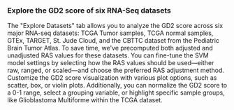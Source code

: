 
### Explore the GD2 score of six RNA-Seq datasets

The "Explore Datasets" tab allows you to analyze the GD2 score across six major RNA-seq datasets: TCGA Tumor samples, TCGA normal samples, GTEx, TARGET, St. Jude Cloud, and the CBTTC dataset from the Pediatric Brain Tumor Atlas. To save time, we've precomputed both adjusted and unadjusted RAS values for these datasets. You can fine-tune the SVM model settings by selecting how the RAS values should be used—either raw, ranged, or scaled—and choose the preferred RAS adjustment method. Customize the GD2 score visualization with various plot options, such as scatter, box, or violin plots. Additionally, you can normalize the GD2 score to a 0-1 range, select a grouping variable, or highlight specific sample groups, like Glioblastoma Multiforme within the TCGA dataset.